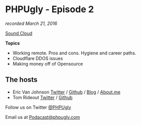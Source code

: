 # PHPUgly - Episode 2
*recorded March 21, 2016*

[Sound Cloud](https://soundcloud.com/phpugly/episode2)

**Topics**

* Working remote. Pros and cons. Hygiene and career paths.
* Cloudflare DDOS issues
* Making money off of Opensource


## The hosts
* Eric Van Johnson [Twitter](https://twitter.com/shocm) / [Github](https://github.com/ericvanjohnson/) / [Blog](https://www.shocm.com) / [About.me](https://about.me/shocm) 
* Tom Rideout [Twitter](https://twitter.com/realrideout) / [Github](https://github.com/trideout/)


Follow us on Twitter [@PHPUgly](https://twitter.com/phpugly) 

Email us at [Podacast@phpugly.com](mailto:podcast@phpugly.com)

